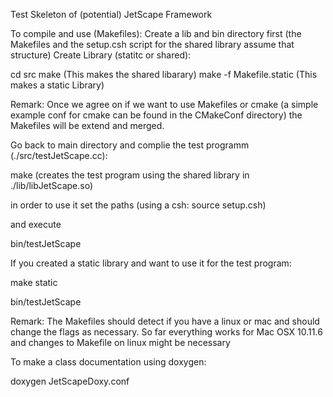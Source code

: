Test Skeleton of (potential) JetScape Framework

To compile and use (Makefiles):
Create a lib and bin directory first (the Makefiles and the setup.csh script for the shared library assume that structure)
Create Library (statitc or shared):

cd src
make (This makes the shared libarary)
make -f Makefile.static (This makes a static Library)

Remark: Once we agree on if we want to use Makefiles or cmake (a simple example conf for cmake can be found in the CMakeConf directory)
the Makefiles will be extend and merged.

Go back to main directory and complie the test programm (./src/testJetScape.cc):

make (creates the test program using the shared library in ./lib/libJetScape.so)

in order to use it set the paths (using a csh: source setup.csh)

and execute

bin/testJetScape

If you created a static library and want to use it for the test program:

make static

bin/testJetScape

Remark: The Makefiles should detect if you have a linux or mac and should change the flags as necessary.
So far everything works for Mac OSX 10.11.6 and changes to Makefile on linux might be necessary 

To make a class documentation using doxygen:

doxygen JetScapeDoxy.conf

